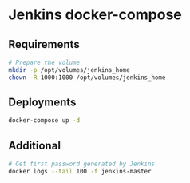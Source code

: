 # Jenkins docker-compose

## Requirements

```bash
# Prepare the volume
mkdir -p /opt/volumes/jenkins_home
chown -R 1000:1000 /opt/volumes/jenkins_home
```

## Deployments

```bash
docker-compose up -d
```

## Additional

```bash
# Get first password generated by Jenkins
docker logs --tail 100 -f jenkins-master
```
